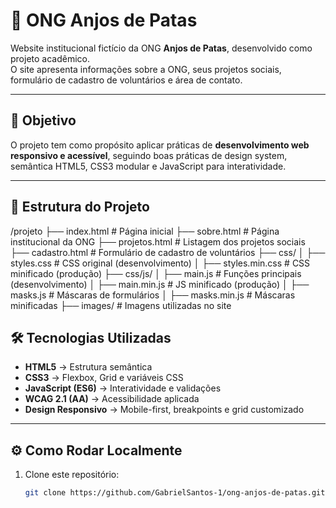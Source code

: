 # 🐾 ONG Anjos de Patas

Website institucional fictício da ONG **Anjos de Patas**, desenvolvido como projeto acadêmico.  
O site apresenta informações sobre a ONG, seus projetos sociais, formulário de cadastro de voluntários e área de contato.  

---

## 📌 Objetivo
O projeto tem como propósito aplicar práticas de **desenvolvimento web responsivo e acessível**, seguindo boas práticas de design system, semântica HTML5, CSS3 modular e JavaScript para interatividade.  

---

## 📂 Estrutura do Projeto

/projeto
├── index.html # Página inicial
├── sobre.html # Página institucional da ONG
├── projetos.html # Listagem dos projetos sociais
├── cadastro.html # Formulário de cadastro de voluntários
├── css/
│ ├── styles.css # CSS original (desenvolvimento)
│ ├── styles.min.css # CSS minificado (produção)
├── css/js/
│ ├── main.js # Funções principais (desenvolvimento)
│ ├── main.min.js # JS minificado (produção)
│ ├── masks.js # Máscaras de formulários
│ ├── masks.min.js # Máscaras minificadas
├── images/ # Imagens utilizadas no site

## 🛠️ Tecnologias Utilizadas
- **HTML5** → Estrutura semântica  
- **CSS3** → Flexbox, Grid e variáveis CSS  
- **JavaScript (ES6)** → Interatividade e validações  
- **WCAG 2.1 (AA)** → Acessibilidade aplicada  
- **Design Responsivo** → Mobile-first, breakpoints e grid customizado  

---

## ⚙️ Como Rodar Localmente
1. Clone este repositório:
   ```bash
   git clone https://github.com/GabrielSantos-1/ong-anjos-de-patas.git